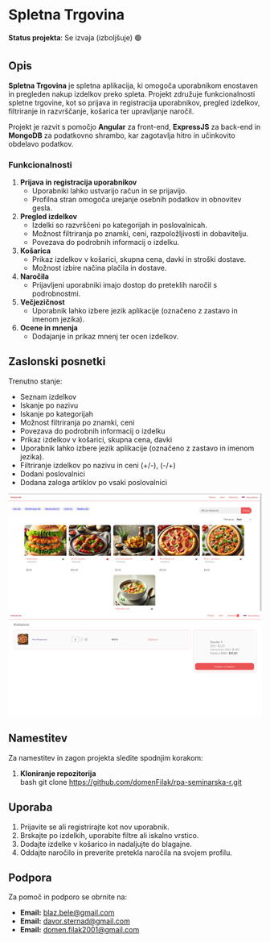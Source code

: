 # Spletna Trgovina

**Status projekta**: Se izvaja (izboljšuje) 🟢


## Opis
**Spletna Trgovina** je spletna aplikacija, ki omogoča uporabnikom enostaven in pregleden nakup izdelkov preko spleta. Projekt združuje funkcionalnosti spletne trgovine, kot so prijava in registracija uporabnikov, pregled izdelkov, filtriranje in razvrščanje, košarica ter upravljanje naročil. 

Projekt je razvit s pomočjo **Angular** za front-end, **ExpressJS** za back-end in **MongoDB** za podatkovno shrambo, kar zagotavlja hitro in učinkovito obdelavo podatkov.

### Funkcionalnosti
1. **Prijava in registracija uporabnikov**
   - Uporabniki lahko ustvarijo račun in se prijavijo.
   - Profilna stran omogoča urejanje osebnih podatkov in obnovitev gesla.
2. **Pregled izdelkov**
   - Izdelki so razvrščeni po kategorijah in poslovalnicah.
   - Možnost filtriranja po znamki, ceni, razpoložljivosti in dobavitelju.
   - Povezava do podrobnih informacij o izdelku.
3. **Košarica**
   - Prikaz izdelkov v košarici, skupna cena, davki in stroški dostave.
   - Možnost izbire načina plačila in dostave.
4. **Naročila**
   - Prijavljeni uporabniki imajo dostop do preteklih naročil s podrobnostmi.
5. **Večjezičnost**
   - Uporabnik lahko izbere jezik aplikacije (označeno z zastavo in imenom jezika).
6. **Ocene in mnenja**
   - Dodajanje in prikaz mnenj ter ocen izdelkov.

## Zaslonski posnetki
Trenutno stanje:

- Seznam izdelkov
- Iskanje po nazivu
- Iskanje po kategorijah
- Možnost filtriranja po znamki, ceni
- Povezava do podrobnih informacij o izdelku
- Prikaz izdelkov v košarici, skupna cena, davki
- Uporabnik lahko izbere jezik aplikacije (označeno z zastavo in imenom jezika).
- Filtriranje izdelkov po nazivu in ceni (+/-), (-/+)
- Dodani poslovalnici
- Dodana zaloga artiklov po vsaki poslovalnici





<img src="trenutno.png" alt="Zaslonski posnetek aplikacije" width="600">
<img src="kosarica.png" alt="Zaslonski posnetek aplikacije-kosarica" width="600">


## Namestitev
Za namestitev in zagon projekta sledite spodnjim korakom:

1. **Kloniranje repozitorija**  
   bash git clone https://github.com/domenFilak/rpa-seminarska-r.git

## Uporaba
1. Prijavite se ali registrirajte kot nov uporabnik.
2. Brskajte po izdelkih, uporabite filtre ali iskalno vrstico.
3. Dodajte izdelke v košarico in nadaljujte do blagajne.
4. Oddajte naročilo in preverite pretekla naročila na svojem profilu.

## Podpora
Za pomoč in podporo se obrnite na:
- **Email:** blaz.bele@gmail.com
- **Email:** davor.sternad@gmail.com
- **Email:** domen.filak2001@gmail.com

